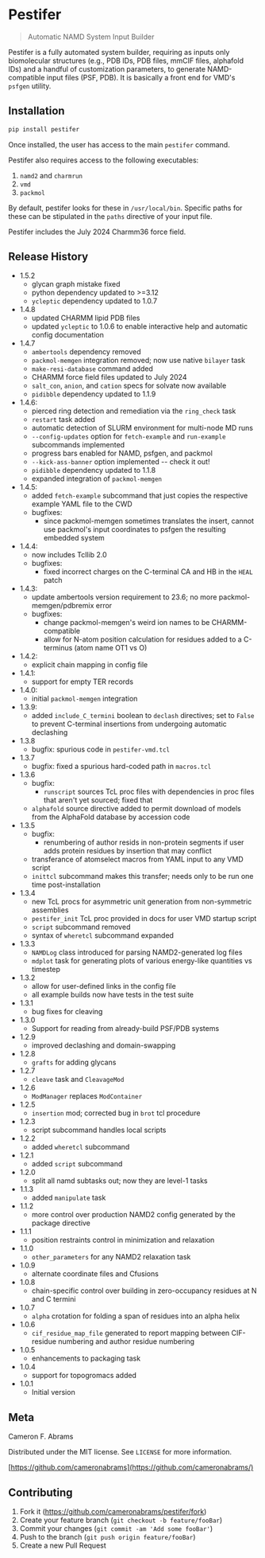 # Pestifer
> Automatic NAMD System Input Builder

Pestifer is a fully automated system builder, requiring as inputs only biomolecular structures (e.g., PDB IDs, PDB files, mmCIF files, alphafold IDs) and a handful of customization parameters, to generate NAMD-compatible input files (PSF, PDB).  It is basically a front end for VMD's `psfgen` utility.

## Installation

```bash
pip install pestifer
```

Once installed, the user has access to the main `pestifer` command. 

Pestifer also requires access to the following executables:

1. `namd2` and `charmrun`
2. `vmd`
3. `packmol`

By default, pestifer looks for these in `/usr/local/bin`.  Specific paths for these can be stipulated in the `paths` directive of your input file.

Pestifer includes the July 2024 Charmm36 force field.

## Release History
* 1.5.2
    * glycan graph mistake fixed
    * python dependency updated to >=3.12
    * `ycleptic` dependency updated to 1.0.7
* 1.4.8
    * updated CHARMM lipid PDB files
    * updated `ycleptic` to 1.0.6 to enable interactive help and automatic config documentation
* 1.4.7
    * `ambertools` dependency removed
    * `packmol-memgen` integration removed; now use native `bilayer` task
    * `make-resi-database` command added
    * CHARMM force field files updated to July 2024
    * `salt_con`, `anion`, and `cation` specs for solvate now available
    * `pidibble` dependency updated to 1.1.9
* 1.4.6:
    * pierced ring detection and remediation via the `ring_check` task
    * `restart` task added
    * automatic detection of SLURM environment for multi-node MD runs
    * `--config-updates` option for `fetch-example` and `run-example` subcommands implemented
    * progress bars enabled for NAMD, psfgen, and packmol
    * `--kick-ass-banner` option implemented -- check it out!
    * `pidibble` dependency updated to 1.1.8
    * expanded integration of `packmol-memgen`
* 1.4.5:
    * added `fetch-example` subcommand that just copies the respective example YAML file to the CWD
    * bugfixes:
      * since packmol-memgen sometimes translates the insert, cannot use packmol's input coordinates to psfgen the resulting embedded system
* 1.4.4:
    * now includes Tcllib 2.0
    * bugfixes:
      * fixed incorrect charges on the C-terminal CA and HB in the `HEAL` patch
* 1.4.3:
    * update ambertools version requirement to 23.6; no more packmol-memgen/pdbremix error
    * bugfixes: 
      * change packmol-memgen's weird ion names to be CHARMM-compatible
      * allow for N-atom position calculation for residues added to a C-terminus (atom name OT1 vs O)
* 1.4.2:
    * explicit chain mapping in config file
* 1.4.1:
    * support for empty TER records
* 1.4.0:
    * initial `packmol-memgen` integration
* 1.3.9:
    * added `include_C_termini` boolean to `declash` directives; set to `False` to prevent C-terminal insertions from undergoing automatic declashing
* 1.3.8
    * bugfix: spurious code in `pestifer-vmd.tcl`
* 1.3.7
    * bugfix: fixed a spurious hard-coded path in `macros.tcl`
* 1.3.6
    * bugfix:
      * `runscript` sources TcL proc files with dependencies in proc files that aren't yet sourced; fixed that
    * `alphafold` source directive added to permit download of models from the AlphaFold database by accession code
* 1.3.5
    * bugfix:
      * renumbering of author resids in non-protein segments if user adds protein residues by insertion that may conflict
    * transferance of atomselect macros from YAML input to any VMD script
    * `inittcl` subcommand makes this transfer; needs only to be run one time post-installation
* 1.3.4
    * new TcL procs for asymmetric unit generation from non-symmetric assemblies
    * `pestifer_init` TcL proc provided in docs for user VMD startup script
    * `script` subcommand removed
    * syntax of `wheretcl` subcommand expanded
* 1.3.3
    * `NAMDLog` class introduced for parsing NAMD2-generated log files
    * `mdplot` task for generating plots of various energy-like quantities vs timestep
* 1.3.2
    * allow for user-defined links in the config file
    * all example builds now have tests in the test suite
* 1.3.1
    * bug fixes for cleaving
* 1.3.0
    * Support for reading from already-build PSF/PDB systems
* 1.2.9
    * improved declashing and domain-swapping
* 1.2.8
    * `grafts` for adding glycans
* 1.2.7
    * `cleave` task and `CleavageMod`
* 1.2.6
    * `ModManager` replaces `ModContainer`
* 1.2.5
    * `insertion` mod; corrected bug in `brot` tcl procedure
* 1.2.3
    * script subcommand handles local scripts
* 1.2.2
    * added `wheretcl` subcommand
* 1.2.1
    * added `script` subcommand
* 1.2.0
    * split all namd subtasks out; now they are level-1 tasks
* 1.1.3
    * added `manipulate` task
* 1.1.2
    * more control over production NAMD2 config generated by the package directive
* 1.1.1
    * position restraints control in minimization and relaxation
* 1.1.0
    * `other_parameters` for any NAMD2 relaxation task
* 1.0.9
    * alternate coordinate files and Cfusions
* 1.0.8
    * chain-specific control over building in zero-occupancy residues at N and C termini
* 1.0.7
    * `alpha` crotation for folding a span of residues into an alpha helix
* 1.0.6
    * `cif_residue_map_file` generated to report mapping between CIF-residue numbering and author residue numbering
* 1.0.5
    * enhancements to packaging task
* 1.0.4
    * support for topogromacs added
* 1.0.1
    * Initial version

## Meta

Cameron F. Abrams

Distributed under the MIT license. See ``LICENSE`` for more information.

[https://github.com/cameronabrams](https://github.com/cameronabrams/)

## Contributing

1. Fork it (<https://github.com/cameronabrams/pestifer/fork>)
2. Create your feature branch (`git checkout -b feature/fooBar`)
3. Commit your changes (`git commit -am 'Add some fooBar'`)
4. Push to the branch (`git push origin feature/fooBar`)
5. Create a new Pull Request

